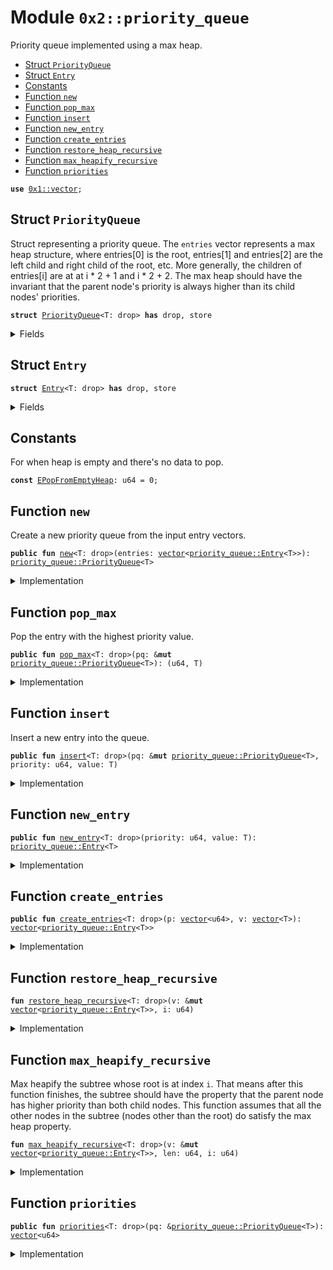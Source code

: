 
<a name="0x2_priority_queue"></a>

# Module `0x2::priority_queue`

Priority queue implemented using a max heap.


-  [Struct `PriorityQueue`](#0x2_priority_queue_PriorityQueue)
-  [Struct `Entry`](#0x2_priority_queue_Entry)
-  [Constants](#@Constants_0)
-  [Function `new`](#0x2_priority_queue_new)
-  [Function `pop_max`](#0x2_priority_queue_pop_max)
-  [Function `insert`](#0x2_priority_queue_insert)
-  [Function `new_entry`](#0x2_priority_queue_new_entry)
-  [Function `create_entries`](#0x2_priority_queue_create_entries)
-  [Function `restore_heap_recursive`](#0x2_priority_queue_restore_heap_recursive)
-  [Function `max_heapify_recursive`](#0x2_priority_queue_max_heapify_recursive)
-  [Function `priorities`](#0x2_priority_queue_priorities)


<pre><code><b>use</b> <a href="../../dependencies/move-stdlib/vector.md#0x1_vector">0x1::vector</a>;
</code></pre>



<a name="0x2_priority_queue_PriorityQueue"></a>

## Struct `PriorityQueue`

Struct representing a priority queue. The <code>entries</code> vector represents a max
heap structure, where entries[0] is the root, entries[1] and entries[2] are the
left child and right child of the root, etc. More generally, the children of
entries[i] are at at i * 2 + 1 and i * 2 + 2. The max heap should have the invariant
that the parent node's priority is always higher than its child nodes' priorities.


<pre><code><b>struct</b> <a href="../../dependencies/sui-framework/priority_queue.md#0x2_priority_queue_PriorityQueue">PriorityQueue</a>&lt;T: drop&gt; <b>has</b> drop, store
</code></pre>



<details>
<summary>Fields</summary>


<dl>
<dt>
<code>entries: <a href="../../dependencies/move-stdlib/vector.md#0x1_vector">vector</a>&lt;<a href="../../dependencies/sui-framework/priority_queue.md#0x2_priority_queue_Entry">priority_queue::Entry</a>&lt;T&gt;&gt;</code>
</dt>
<dd>

</dd>
</dl>


</details>

<a name="0x2_priority_queue_Entry"></a>

## Struct `Entry`



<pre><code><b>struct</b> <a href="../../dependencies/sui-framework/priority_queue.md#0x2_priority_queue_Entry">Entry</a>&lt;T: drop&gt; <b>has</b> drop, store
</code></pre>



<details>
<summary>Fields</summary>


<dl>
<dt>
<code>priority: u64</code>
</dt>
<dd>

</dd>
<dt>
<code>value: T</code>
</dt>
<dd>

</dd>
</dl>


</details>

<a name="@Constants_0"></a>

## Constants


<a name="0x2_priority_queue_EPopFromEmptyHeap"></a>

For when heap is empty and there's no data to pop.


<pre><code><b>const</b> <a href="../../dependencies/sui-framework/priority_queue.md#0x2_priority_queue_EPopFromEmptyHeap">EPopFromEmptyHeap</a>: u64 = 0;
</code></pre>



<a name="0x2_priority_queue_new"></a>

## Function `new`

Create a new priority queue from the input entry vectors.


<pre><code><b>public</b> <b>fun</b> <a href="../../dependencies/sui-framework/priority_queue.md#0x2_priority_queue_new">new</a>&lt;T: drop&gt;(entries: <a href="../../dependencies/move-stdlib/vector.md#0x1_vector">vector</a>&lt;<a href="../../dependencies/sui-framework/priority_queue.md#0x2_priority_queue_Entry">priority_queue::Entry</a>&lt;T&gt;&gt;): <a href="../../dependencies/sui-framework/priority_queue.md#0x2_priority_queue_PriorityQueue">priority_queue::PriorityQueue</a>&lt;T&gt;
</code></pre>



<details>
<summary>Implementation</summary>


<pre><code><b>public</b> <b>fun</b> <a href="../../dependencies/sui-framework/priority_queue.md#0x2_priority_queue_new">new</a>&lt;T: drop&gt;(<b>mut</b> entries: <a href="../../dependencies/move-stdlib/vector.md#0x1_vector">vector</a>&lt;<a href="../../dependencies/sui-framework/priority_queue.md#0x2_priority_queue_Entry">Entry</a>&lt;T&gt;&gt;) : <a href="../../dependencies/sui-framework/priority_queue.md#0x2_priority_queue_PriorityQueue">PriorityQueue</a>&lt;T&gt; {
    <b>let</b> len = <a href="../../dependencies/move-stdlib/vector.md#0x1_vector_length">vector::length</a>(&entries);
    <b>let</b> <b>mut</b> i = len / 2;
    // Max heapify from the first node that is a parent (node at len / 2).
    <b>while</b> (i &gt; 0) {
        i = i - 1;
        <a href="../../dependencies/sui-framework/priority_queue.md#0x2_priority_queue_max_heapify_recursive">max_heapify_recursive</a>(&<b>mut</b> entries, len, i);
    };
    <a href="../../dependencies/sui-framework/priority_queue.md#0x2_priority_queue_PriorityQueue">PriorityQueue</a> { entries }
}
</code></pre>



</details>

<a name="0x2_priority_queue_pop_max"></a>

## Function `pop_max`

Pop the entry with the highest priority value.


<pre><code><b>public</b> <b>fun</b> <a href="../../dependencies/sui-framework/priority_queue.md#0x2_priority_queue_pop_max">pop_max</a>&lt;T: drop&gt;(pq: &<b>mut</b> <a href="../../dependencies/sui-framework/priority_queue.md#0x2_priority_queue_PriorityQueue">priority_queue::PriorityQueue</a>&lt;T&gt;): (u64, T)
</code></pre>



<details>
<summary>Implementation</summary>


<pre><code><b>public</b> <b>fun</b> <a href="../../dependencies/sui-framework/priority_queue.md#0x2_priority_queue_pop_max">pop_max</a>&lt;T: drop&gt;(pq: &<b>mut</b> <a href="../../dependencies/sui-framework/priority_queue.md#0x2_priority_queue_PriorityQueue">PriorityQueue</a>&lt;T&gt;) : (u64, T) {
    <b>let</b> len = <a href="../../dependencies/move-stdlib/vector.md#0x1_vector_length">vector::length</a>(&pq.entries);
    <b>assert</b>!(len &gt; 0, <a href="../../dependencies/sui-framework/priority_queue.md#0x2_priority_queue_EPopFromEmptyHeap">EPopFromEmptyHeap</a>);
    // Swap the max element <b>with</b> the last element in the entries and remove the max element.
    <b>let</b> <a href="../../dependencies/sui-framework/priority_queue.md#0x2_priority_queue_Entry">Entry</a> { priority, value } = <a href="../../dependencies/move-stdlib/vector.md#0x1_vector_swap_remove">vector::swap_remove</a>(&<b>mut</b> pq.entries, 0);
    // Now the max heap property <b>has</b> been violated at the root node, but nowhere <b>else</b>
    // so we call max heapify on the root node.
    <a href="../../dependencies/sui-framework/priority_queue.md#0x2_priority_queue_max_heapify_recursive">max_heapify_recursive</a>(&<b>mut</b> pq.entries, len - 1, 0);
    (priority, value)
}
</code></pre>



</details>

<a name="0x2_priority_queue_insert"></a>

## Function `insert`

Insert a new entry into the queue.


<pre><code><b>public</b> <b>fun</b> <a href="../../dependencies/sui-framework/priority_queue.md#0x2_priority_queue_insert">insert</a>&lt;T: drop&gt;(pq: &<b>mut</b> <a href="../../dependencies/sui-framework/priority_queue.md#0x2_priority_queue_PriorityQueue">priority_queue::PriorityQueue</a>&lt;T&gt;, priority: u64, value: T)
</code></pre>



<details>
<summary>Implementation</summary>


<pre><code><b>public</b> <b>fun</b> <a href="../../dependencies/sui-framework/priority_queue.md#0x2_priority_queue_insert">insert</a>&lt;T: drop&gt;(pq: &<b>mut</b> <a href="../../dependencies/sui-framework/priority_queue.md#0x2_priority_queue_PriorityQueue">PriorityQueue</a>&lt;T&gt;, priority: u64, value: T) {
    <a href="../../dependencies/move-stdlib/vector.md#0x1_vector_push_back">vector::push_back</a>(&<b>mut</b> pq.entries, <a href="../../dependencies/sui-framework/priority_queue.md#0x2_priority_queue_Entry">Entry</a> { priority, value});
    <b>let</b> index = <a href="../../dependencies/move-stdlib/vector.md#0x1_vector_length">vector::length</a>(&pq.entries) - 1;
    <a href="../../dependencies/sui-framework/priority_queue.md#0x2_priority_queue_restore_heap_recursive">restore_heap_recursive</a>(&<b>mut</b> pq.entries, index);
}
</code></pre>



</details>

<a name="0x2_priority_queue_new_entry"></a>

## Function `new_entry`



<pre><code><b>public</b> <b>fun</b> <a href="../../dependencies/sui-framework/priority_queue.md#0x2_priority_queue_new_entry">new_entry</a>&lt;T: drop&gt;(priority: u64, value: T): <a href="../../dependencies/sui-framework/priority_queue.md#0x2_priority_queue_Entry">priority_queue::Entry</a>&lt;T&gt;
</code></pre>



<details>
<summary>Implementation</summary>


<pre><code><b>public</b> <b>fun</b> <a href="../../dependencies/sui-framework/priority_queue.md#0x2_priority_queue_new_entry">new_entry</a>&lt;T: drop&gt;(priority: u64, value: T): <a href="../../dependencies/sui-framework/priority_queue.md#0x2_priority_queue_Entry">Entry</a>&lt;T&gt; {
    <a href="../../dependencies/sui-framework/priority_queue.md#0x2_priority_queue_Entry">Entry</a> { priority, value }
}
</code></pre>



</details>

<a name="0x2_priority_queue_create_entries"></a>

## Function `create_entries`



<pre><code><b>public</b> <b>fun</b> <a href="../../dependencies/sui-framework/priority_queue.md#0x2_priority_queue_create_entries">create_entries</a>&lt;T: drop&gt;(p: <a href="../../dependencies/move-stdlib/vector.md#0x1_vector">vector</a>&lt;u64&gt;, v: <a href="../../dependencies/move-stdlib/vector.md#0x1_vector">vector</a>&lt;T&gt;): <a href="../../dependencies/move-stdlib/vector.md#0x1_vector">vector</a>&lt;<a href="../../dependencies/sui-framework/priority_queue.md#0x2_priority_queue_Entry">priority_queue::Entry</a>&lt;T&gt;&gt;
</code></pre>



<details>
<summary>Implementation</summary>


<pre><code><b>public</b> <b>fun</b> <a href="../../dependencies/sui-framework/priority_queue.md#0x2_priority_queue_create_entries">create_entries</a>&lt;T: drop&gt;(<b>mut</b> p: <a href="../../dependencies/move-stdlib/vector.md#0x1_vector">vector</a>&lt;u64&gt;, <b>mut</b> v: <a href="../../dependencies/move-stdlib/vector.md#0x1_vector">vector</a>&lt;T&gt;): <a href="../../dependencies/move-stdlib/vector.md#0x1_vector">vector</a>&lt;<a href="../../dependencies/sui-framework/priority_queue.md#0x2_priority_queue_Entry">Entry</a>&lt;T&gt;&gt; {
    <b>let</b> len = <a href="../../dependencies/move-stdlib/vector.md#0x1_vector_length">vector::length</a>(&p);
    <b>assert</b>!(<a href="../../dependencies/move-stdlib/vector.md#0x1_vector_length">vector::length</a>(&v) == len, 0);
    <b>let</b> <b>mut</b> res = <a href="../../dependencies/move-stdlib/vector.md#0x1_vector_empty">vector::empty</a>();
    <b>let</b> <b>mut</b> i = 0;
    <b>while</b> (i &lt; len) {
        <b>let</b> priority = <a href="../../dependencies/move-stdlib/vector.md#0x1_vector_remove">vector::remove</a>(&<b>mut</b> p, 0);
        <b>let</b> value = <a href="../../dependencies/move-stdlib/vector.md#0x1_vector_remove">vector::remove</a>(&<b>mut</b> v, 0);
        <a href="../../dependencies/move-stdlib/vector.md#0x1_vector_push_back">vector::push_back</a>(&<b>mut</b> res, <a href="../../dependencies/sui-framework/priority_queue.md#0x2_priority_queue_Entry">Entry</a> { priority, value });
        i = i + 1;
    };
    res
}
</code></pre>



</details>

<a name="0x2_priority_queue_restore_heap_recursive"></a>

## Function `restore_heap_recursive`



<pre><code><b>fun</b> <a href="../../dependencies/sui-framework/priority_queue.md#0x2_priority_queue_restore_heap_recursive">restore_heap_recursive</a>&lt;T: drop&gt;(v: &<b>mut</b> <a href="../../dependencies/move-stdlib/vector.md#0x1_vector">vector</a>&lt;<a href="../../dependencies/sui-framework/priority_queue.md#0x2_priority_queue_Entry">priority_queue::Entry</a>&lt;T&gt;&gt;, i: u64)
</code></pre>



<details>
<summary>Implementation</summary>


<pre><code><b>fun</b> <a href="../../dependencies/sui-framework/priority_queue.md#0x2_priority_queue_restore_heap_recursive">restore_heap_recursive</a>&lt;T: drop&gt;(v: &<b>mut</b> <a href="../../dependencies/move-stdlib/vector.md#0x1_vector">vector</a>&lt;<a href="../../dependencies/sui-framework/priority_queue.md#0x2_priority_queue_Entry">Entry</a>&lt;T&gt;&gt;, i: u64) {
    <b>if</b> (i == 0) {
        <b>return</b>
    };
    <b>let</b> parent = (i - 1) / 2;

    // If new elem is greater than its parent, swap them and recursively
    // do the restoration upwards.
    <b>if</b> (<a href="../../dependencies/move-stdlib/vector.md#0x1_vector_borrow">vector::borrow</a>(v, i).priority &gt; <a href="../../dependencies/move-stdlib/vector.md#0x1_vector_borrow">vector::borrow</a>(v, parent).priority) {
        <a href="../../dependencies/move-stdlib/vector.md#0x1_vector_swap">vector::swap</a>(v, i, parent);
        <a href="../../dependencies/sui-framework/priority_queue.md#0x2_priority_queue_restore_heap_recursive">restore_heap_recursive</a>(v, parent);
    }
}
</code></pre>



</details>

<a name="0x2_priority_queue_max_heapify_recursive"></a>

## Function `max_heapify_recursive`

Max heapify the subtree whose root is at index <code>i</code>. That means after this function
finishes, the subtree should have the property that the parent node has higher priority
than both child nodes.
This function assumes that all the other nodes in the subtree (nodes other than the root)
do satisfy the max heap property.


<pre><code><b>fun</b> <a href="../../dependencies/sui-framework/priority_queue.md#0x2_priority_queue_max_heapify_recursive">max_heapify_recursive</a>&lt;T: drop&gt;(v: &<b>mut</b> <a href="../../dependencies/move-stdlib/vector.md#0x1_vector">vector</a>&lt;<a href="../../dependencies/sui-framework/priority_queue.md#0x2_priority_queue_Entry">priority_queue::Entry</a>&lt;T&gt;&gt;, len: u64, i: u64)
</code></pre>



<details>
<summary>Implementation</summary>


<pre><code><b>fun</b> <a href="../../dependencies/sui-framework/priority_queue.md#0x2_priority_queue_max_heapify_recursive">max_heapify_recursive</a>&lt;T: drop&gt;(v: &<b>mut</b> <a href="../../dependencies/move-stdlib/vector.md#0x1_vector">vector</a>&lt;<a href="../../dependencies/sui-framework/priority_queue.md#0x2_priority_queue_Entry">Entry</a>&lt;T&gt;&gt;, len: u64, i: u64) {
    <b>if</b> (len == 0) {
        <b>return</b>
    };
    <b>assert</b>!(i &lt; len, 1);
    <b>let</b> left = i * 2 + 1;
    <b>let</b> right = left + 1;
    <b>let</b> <b>mut</b> max = i;
    // Find the node <b>with</b> highest priority among node `i` and its two children.
    <b>if</b> (left &lt; len && <a href="../../dependencies/move-stdlib/vector.md#0x1_vector_borrow">vector::borrow</a>(v, left).priority&gt; <a href="../../dependencies/move-stdlib/vector.md#0x1_vector_borrow">vector::borrow</a>(v, max).priority) {
        max = left;
    };
    <b>if</b> (right &lt; len && <a href="../../dependencies/move-stdlib/vector.md#0x1_vector_borrow">vector::borrow</a>(v, right).priority &gt; <a href="../../dependencies/move-stdlib/vector.md#0x1_vector_borrow">vector::borrow</a>(v, max).priority) {
        max = right;
    };
    // If the parent node (node `i`) doesn't have the highest priority, we swap the parent <b>with</b> the
    // max priority node.
    <b>if</b> (max != i) {
        <a href="../../dependencies/move-stdlib/vector.md#0x1_vector_swap">vector::swap</a>(v, max, i);
        // After the swap, we have restored the property at node `i` but now the max heap property
        // may be violated at node `max` since this node now <b>has</b> a new value. So we need <b>to</b> now
        // max heapify the subtree rooted at node `max`.
        <a href="../../dependencies/sui-framework/priority_queue.md#0x2_priority_queue_max_heapify_recursive">max_heapify_recursive</a>(v, len, max);
    }
}
</code></pre>



</details>

<a name="0x2_priority_queue_priorities"></a>

## Function `priorities`



<pre><code><b>public</b> <b>fun</b> <a href="../../dependencies/sui-framework/priority_queue.md#0x2_priority_queue_priorities">priorities</a>&lt;T: drop&gt;(pq: &<a href="../../dependencies/sui-framework/priority_queue.md#0x2_priority_queue_PriorityQueue">priority_queue::PriorityQueue</a>&lt;T&gt;): <a href="../../dependencies/move-stdlib/vector.md#0x1_vector">vector</a>&lt;u64&gt;
</code></pre>



<details>
<summary>Implementation</summary>


<pre><code><b>public</b> <b>fun</b> <a href="../../dependencies/sui-framework/priority_queue.md#0x2_priority_queue_priorities">priorities</a>&lt;T: drop&gt;(pq: &<a href="../../dependencies/sui-framework/priority_queue.md#0x2_priority_queue_PriorityQueue">PriorityQueue</a>&lt;T&gt;): <a href="../../dependencies/move-stdlib/vector.md#0x1_vector">vector</a>&lt;u64&gt; {
    <b>let</b> <b>mut</b> res = <a href="../../dependencies/move-stdlib/vector.md#0x1_vector">vector</a>[];
    <b>let</b> <b>mut</b> i = 0;
    <b>while</b> (i &lt; <a href="../../dependencies/move-stdlib/vector.md#0x1_vector_length">vector::length</a>(&pq.entries)) {
        <a href="../../dependencies/move-stdlib/vector.md#0x1_vector_push_back">vector::push_back</a>(&<b>mut</b> res, <a href="../../dependencies/move-stdlib/vector.md#0x1_vector_borrow">vector::borrow</a>(&pq.entries, i).priority);
        i = i +1;
    };
    res
}
</code></pre>



</details>
